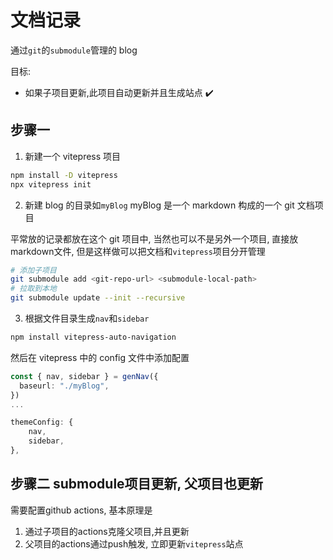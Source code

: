 # 文档记录

通过`git`的`submodule`管理的 blog

目标:

- 如果子项目更新,此项目自动更新并且生成站点 ✔️

## 步骤一

1. 新建一个 vitepress 项目

```bash
npm install -D vitepress
npx vitepress init
```

2. 新建 blog 的目录如`myBlog`
   myBlog 是一个 markdown 构成的一个 git 文档项目

平常放的记录都放在这个 git 项目中, 当然也可以不是另外一个项目, 直接放markdown文件, 但是这样做可以把文档和`vitepress`项目分开管理

```bash
# 添加子项目
git submodule add <git-repo-url> <submodule-local-path>
# 拉取到本地
git submodule update --init --recursive
```

3. 根据文件目录生成`nav`和`sidebar`

```bash
npm install vitepress-auto-navigation
```

然后在 vitepress 中的 config 文件中添加配置

```typescript
const { nav, sidebar } = genNav({
  baseurl: "./myBlog",
})
...

themeConfig: {
    nav,
    sidebar,
},
```


## 步骤二 submodule项目更新, 父项目也更新

需要配置github actions, 基本原理是

1. 通过子项目的actions克隆父项目,并且更新
2. 父项目的actions通过push触发, 立即更新`vitepress`站点


